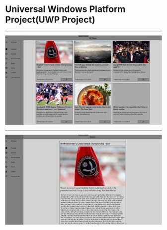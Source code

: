 # Universal Windows Platform Project(UWP Project) 
***
![alt text](https://github.com/michaeltyur/UWP-Project/blob/master/mainpage.PNG)
***
![alt text](https://github.com/michaeltyur/UWP-Project/blob/master/details.PNG)
